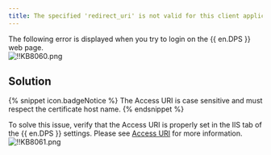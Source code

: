 ```yaml
---
title: The specified 'redirect_uri' is not valid for this client application.
---
```

The following error is displayed when you try to login on the {{ en.DPS }} web page.  
![!!KB8060.png](/img/en/kb/KB8060.png)

## Solution

{% snippet icon.badgeNotice %}
The Access URI is case sensitive and must respect the certificate host name.
{% endsnippet %}

To solve this issue, verify that the Access URI is properly set in the IIS tab of the {{ en.DPS }} settings. Please see [Access URI](/kb/devolutions-server/knowledge-base/access-uri/) for more information.  
![!!KB8061.png](/img/en/kb/KB8061.png)
